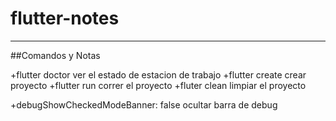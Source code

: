 # flutter-notes
-------------------
##Comandos y Notas

  +flutter doctor	ver el estado de estacion de trabajo
  +flutter create	crear proyecto
  +flutter run	correr el proyecto
  +fluter clean	limpiar el proyecto

  +debugShowCheckedModeBanner: false ocultar barra de debug

